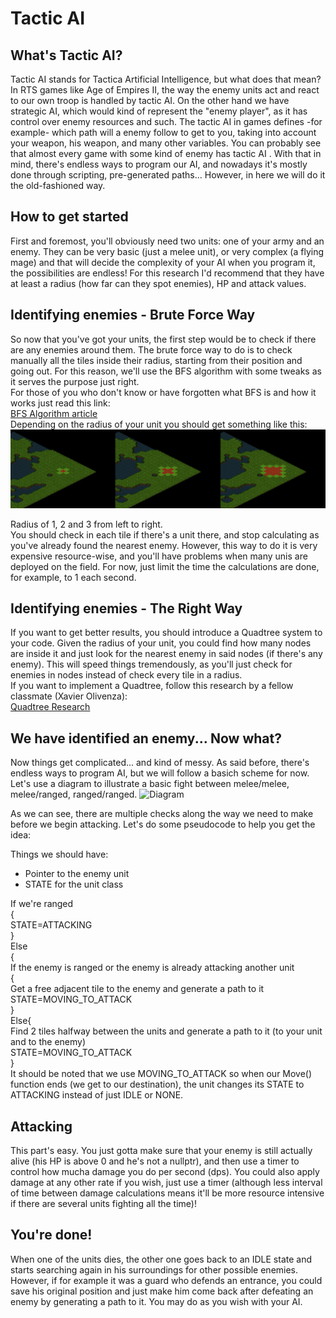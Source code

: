 # Tactic AI

## What's Tactic AI?
Tactic AI stands for Tactica Artificial Intelligence, but what does that mean? 
In RTS games like Age of Empires II, the way the enemy units act and react to our own troop is handled by tactic AI. 
On the other hand we have strategic AI, which would kind of represent the "enemy player", as it has control over enemy resources and such. 
The tactic AI in games defines -for example- which path will a enemy follow to get to you, taking into account your weapon, his weapon, and many other variables. You can probably see that almost every game with some kind of enemy has tactic AI .
With that in mind, there's endless ways to program our AI, and nowadays it's mostly done through scripting, pre-generated paths... However, in here we will do it the old-fashioned way.


## How to get started
First and foremost, you'll obviously need two units: one of your army and an enemy. 
They can be very basic (just a melee unit), or very complex (a flying mage) and that will decide the complexity of your AI when you program it, the possibilities are endless! 
For this research I'd recommend that they have at least a radius (how far can they spot enemies), HP and attack values. 

## Identifying enemies - Brute Force Way
So now that you've got your units, the first step would be to check if there are any enemies around them. 
The brute force way to do is to check manually all the tiles inside their radius, starting from their position and going out. For this reason, we'll use the BFS algorithm with some tweaks as it serves the purpose just right.        
For those of you who don't know or have forgotten what BFS is and how it works just read this link:      
[BFS Algorithm article](http://www.redblobgames.com/pathfinding/a-star/introduction.html)        
Depending on the radius of your unit you should get something like this:
![BFS](https://github.com/adriancl1/TacticAI/blob/master/Pictures/BFS.jpg?raw=true)

Radius of 1, 2 and 3 from left to right.        
You should check in each tile if there's a unit there, and stop calculating as you've already found the nearest enemy. 
However, this way to do it is very expensive resource-wise, and you'll have problems when many unis are deployed on the field. For now, just limit the time the calculations are done, for example, to 1 each second.

## Identifying enemies - The Right Way
If you want to get better results, you should introduce a Quadtree system to your code.
Given the radius of your unit, you could find how many nodes are inside it and just look for the nearest enemy in said nodes (if there's any enemy). This will speed things tremendously, as you'll just check for enemies in nodes instead of check every tile in a radius.        
If you want to implement a Quadtree, follow this research by a fellow classmate (Xavier Olivenza):       
[Quadtree Research](https://xavierolivenza.github.io/Quadtree_Point_Search_Implementation/)


## We have identified an enemy... Now what?
Now things get complicated... and kind of messy. As said before, there's endless ways to program AI, but we will follow a basich scheme for now.
Let's use a diagram to illustrate a basic fight between melee/melee, melee/ranged, ranged/ranged. 
![Diagram](https://github.com/adriancl1/TacticAI/blob/master/Pictures/AIDiagram.png?raw=true)

As we can see, there are multiple checks along the way we need to make before we begin attacking. Let's do some pseudocode to help you get the idea:

Things we should have:
* Pointer to the enemy unit
* STATE for the unit class

If we're ranged     
{    
STATE=ATTACKING     
}         
Else       
{          
 If the enemy is ranged or the enemy is already attacking another unit       
 {      
 Get a free adjacent tile to the enemy and generate a path to it      
 STATE=MOVING_TO_ATTACK      
 }    
 Else{      
 Find 2 tiles halfway between the units and generate a path to it (to your unit and to the enemy)      
 STATE=MOVING_TO_ATTACK      
 }    
It should be noted that we use MOVING_TO_ATTACK so when our Move() function ends (we get to our destination), the unit changes its STATE to ATTACKING instead of just IDLE or NONE.

## Attacking
This part's easy. You just gotta make sure that your enemy is still actually alive (his HP is above 0 and he's not a nullptr), and then use a timer to control how mucha damage you do per second (dps). You could also apply damage at any other rate if you wish, just use a timer (although less interval of time between damage calculations means it'll be more resource intensive if there are several units fighting all the time)!

## You're done!
When one of the units dies, the other one goes back to an IDLE state and starts searching again in his surroundings for other possible enemies. However, if for example it was a guard who defends an entrance, you could save his original position and just make him come back after defeating an enemy by generating a path to it. You may do as you wish with your AI.
